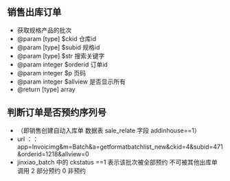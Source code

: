 ## 销售出库订单


 * 获取规格产品的批次
 * @param  [type]  $ckid  仓库id 
 * @param  [type]  $subid 规格id
 * @param  [type]  $str   搜索关键字
 * @param  integer $orderid     订单id
 * @param  integer $p     页码
 * @param  integer $allview     是否显示所有
 * @return [type]         array

## 判断订单是否预约序列号
 - （即销售创建自动入库单  数据表 sale_relate  字段 addinhouse==1）
 -  url ：： app=Invoicimg&m=Batch&a=getformatbatchlist_new&ckid=4&subid=471&orderid=1218&allview=0 
 - jinxiao_batch 中的 ckstatus ==1 表示该批次被全部预约 不可被其他出库单调用  2 部分预约  0 非预约


 